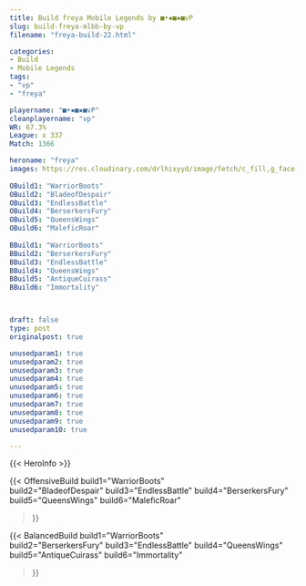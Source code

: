 ```yaml
---
title: Build freya Mobile Legends by ■•▪■▪■vP
slug: build-freya-mlbb-by-vp
filename: "freya-build-22.html"

categories: 
- Build 
- Mobile Legends
tags: 
- "vp"
- "freya"

playername: "■•▪■▪■vP"
cleanplayername: "vp"
WR: 67.3%
League: x 337
Match: 1366 

heroname: "freya"
images: https://res.cloudinary.com/drlhixyyd/image/fetch/c_fill,g_face,f_auto/https://cdn2-build.mobagenie.my.id/p/images/banner/full/freya.jpg
 
OBuild1: "WarriorBoots"  
OBuild2: "BladeofDespair" 
OBuild3: "EndlessBattle" 
OBuild4: "BerserkersFury" 
OBuild5: "QueensWings" 
OBuild6: "MaleficRoar" 
 
BBuild1: "WarriorBoots"  
BBuild2: "BerserkersFury" 
BBuild3: "EndlessBattle" 
BBuild4: "QueensWings" 
BBuild5: "AntiqueCuirass" 
BBuild6: "Immortality"



draft: false
type: post
originalpost: true

unusedparam1: true
unusedparam2: true
unusedparam3: true
unusedparam4: true
unusedparam5: true
unusedparam6: true
unusedparam7: true
unusedparam8: true
unusedparam9: true
unusedparam10: true

---
```


{{< HeroInfo >}} 

{{< OffensiveBuild 
build1="WarriorBoots"  
build2="BladeofDespair" 
build3="EndlessBattle" 
build4="BerserkersFury" 
build5="QueensWings" 
build6="MaleficRoar" 
 >}} 

{{< BalancedBuild 
build1="WarriorBoots"  
build2="BerserkersFury" 
build3="EndlessBattle" 
build4="QueensWings" 
build5="AntiqueCuirass" 
build6="Immortality" 
 >}}

